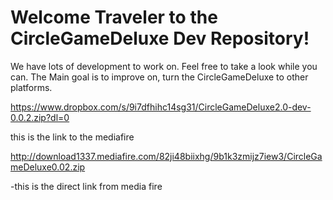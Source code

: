 # Welcome Traveler to the CircleGameDeluxe Dev Repository!

We have lots of development to work on. Feel free to take a look while you can. 
The Main goal is to improve on, turn the CircleGameDeluxe to other platforms.

https://www.dropbox.com/s/9i7dfhihc14sg31/CircleGameDeluxe2.0-dev-0.0.2.zip?dl=0

this is the link to the mediafire 

http://download1337.mediafire.com/82ji48biixhg/9b1k3zmijz7iew3/CircleGameDeluxe0.02.zip  

-this is the direct link from media fire 
